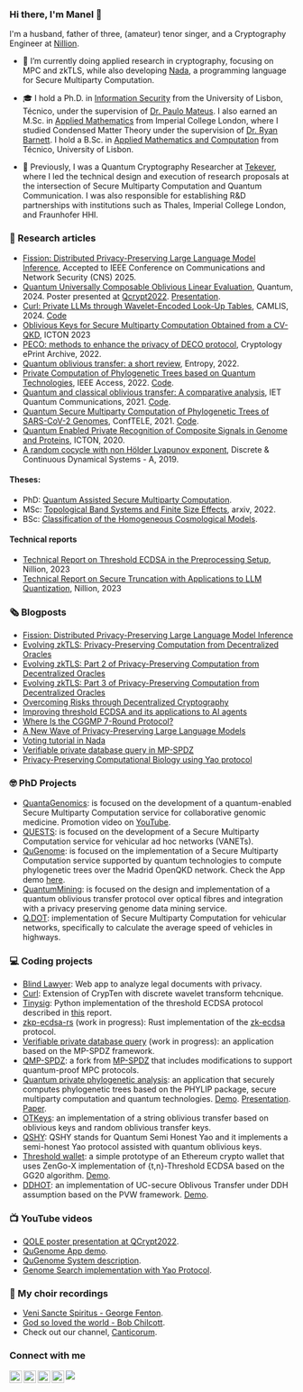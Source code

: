 ### Hi there, I'm  Manel 👋 


<!--
![](https://visitor-badge.glitch.me/badge?page_id=manel1874.lewiuberg)
<a href="https://github.com/manel1874/stargazers"><img src="https://img.shields.io/github/stars/manel1874" alt="Stars Badge"/></a>
-->

I'm a husband, father of three, (amateur) tenor singer, and a Cryptography Engineer at [Nillion](https://nillion.com/).

- 🔭 I’m currently doing applied research in cryptography, focusing on MPC and zkTLS, while also developing [Nada](https://github.com/NillionNetwork/nada-dsl), a programming language for Secure Multiparty Computation.

- 🎓 I hold a Ph.D. in [Information Security](https://fenix.tecnico.ulisboa.pt/cursos/deaseginf/descricao) from the University of Lisbon, Técnico, under the supervision of [Dr. Paulo Mateus](https://sqig.math.ist.utl.pt/pmat/). I also earned an M.Sc. in [Applied Mathematics](https://www.imperial.ac.uk/study/courses/postgraduate-taught/applied-mathematics/) from Imperial College London, where I studied Condensed Matter Theory under the supervision of [Dr. Ryan Barnett](https://profiles.imperial.ac.uk/r.barnett/about). I hold a B.Sc. in [Applied Mathematics and Computation](https://fenix.tecnico.ulisboa.pt/cursos/lmac/curriculo) from Técnico, University of Lisbon.

- 🧪 Previously, I was a Quantum Cryptography Researcher at [Tekever](https://www.tekever.com/), where I led the technical design and execution of research proposals at the intersection of Secure Multiparty Computation and Quantum Communication. I was also responsible for establishing R&D partnerships with institutions such as Thales, Imperial College London, and Fraunhofer HHI.

### 📝  Research articles
- [Fission: Distributed Privacy-Preserving Large Language Model Inference](https://eprint.iacr.org/2025/653), Accepted to IEEE Conference on Communications and Network Security (CNS) 2025.
- [Quantum Universally Composable Oblivious Linear Evaluation](https://quantum-journal.org/papers/q-2024-10-23-1507/), Quantum, 2024. Poster presented at [Qcrypt2022](https://2022.qcrypt.net/sessions/poster2/). [Presentation](https://www.youtube.com/watch?v=yQliNZnRgpU).
- [Curl: Private LLMs through Wavelet-Encoded Look-Up Tables](https://eprint.iacr.org/2024/1127), CAMLIS, 2024. [Code](https://github.com/jimouris/curl)
- [Oblivious Keys for Secure Multiparty Computation Obtained from a CV-QKD](https://ieeexplore.ieee.org/abstract/document/10207521), ICTON 2023
- [PECO: methods to enhance the privacy of DECO protocol](https://eprint.iacr.org/2022/1774), Cryptology ePrint Archive, 2022.
- [Quantum oblivious transfer: a short review](https://www.mdpi.com/1099-4300/24/7/945), Entropy, 2022.
- [Private Computation of Phylogenetic Trees based on Quantum Technologies](https://ieeexplore.ieee.org/document/9732453), IEEE Access, 2022. [Code](https://github.com/manel1874/private-phylogenetic-analysis).
- [Quantum and classical oblivious transfer: A comparative analysis](https://doi.org/10.1049/qtc2.12010), IET Quantum Communications, 2021. [Code](https://github.com/manel1874/OTKeys).
- [Quantum Secure Multiparty Computation of Phylogenetic Trees of SARS-CoV-2 Genomes](https://ieeexplore.ieee.org/document/9435479), ConfTELE, 2021. [Code](https://github.com/manel1874/QSHY).
- [Quantum Enabled Private Recognition of Composite Signals in Genome and Proteins](https://ieeexplore.ieee.org/document/9203042), ICTON, 2020.
- [A random cocycle with non Hölder Lyapunov exponent](https://www.aimsciences.org/article/doi/10.3934/dcds.2019197), Discrete & Continuous Dynamical Systems - A, 2019.

#### Theses:
- PhD: [Quantum Assisted Secure Multiparty Computation](https://github.com/manel1874/PhD-thesis/blob/main/Manuel_final_submission/Final_PhD_Manuel.pdf).
- MSc: [Topological Band Systems and Finite Size Effects](https://arxiv.org/abs/2205.01227), arxiv, 2022.
- BSc: [Classification of the Homogeneous Cosmological Models](https://www.math.tecnico.ulisboa.pt/~jnatar/alunos/Manuel.pdf).

#### Technical reports
- [Technical Report on Threshold ECDSA in the Preprocessing Setup](https://nillion.pub/threshold-ecdsa-preprocessing-setup.pdf), Nillion, 2023
- [Technical Report on Secure Truncation with Applications to LLM Quantization](https://nillion.pub/secure-truncation-llm-quantization.pdf), Nillion, 2023

### 🗞️ Blogposts
- [Fission: Distributed Privacy-Preserving Large Language Model Inference](https://nillion.com/news/fission-distributed-privacy-preserving-large-language-model-inference/)
- [Evolving zkTLS: Privacy-Preserving Computation from Decentralized Oracles](https://nillion.com/news/evolving-zktls-privacy-preserving-computation-from-decentralized-oracles/)
- [Evolving zkTLS: Part 2 of Privacy-Preserving Computation from Decentralized Oracles](https://nillion.com/news/evolving-zktls-part-2-of-privacy-preserving-computation-from-decentralized-oracles/)
- [Evolving zkTLS: Part 3 of Privacy-Preserving Computation from Decentralized Oracles](https://nillion.com/news/evolving-zktls-part-3-of-privacy-preserving-computation-from-decentralized-oracles/)
- [Overcoming Risks through Decentralized Cryptography](https://nillion.com/news/rethinking-signatures/)
- [Improving threshold ECDSA and its applications to AI agents](https://nillion.com/news/improving-threshold-ecdsa-and-its-applications-to-ai-agents/)
- [Where Is the CGGMP 7-Round Protocol?](https://nillion.com/news/1342/)
- [A New Wave of Privacy-Preserving Large Language Models](https://nillion.com/news/1175/)
- [Voting tutorial in Nada](https://github.com/NillionNetwork/python-examples/blob/main/examples_and_tutorials/voting_tutorial/tutorial.md)
- [Verifiable private database query in MP-SPDZ](https://github.com/manel1874/verifiable-private-database-query/blob/main/tutorial.md)
- [Privacy-Preserving Computational Biology using Yao protocol](https://medium.com/@manuel.batalha.santos/privacy-preserving-computational-biology-using-yao-protocol-dbbc2d61bd09)

### 🤓 PhD Projects 

- [QuantaGenomics](https://quantagenomics.av.it.pt/): is focused on the development of a quantum-enabled Secure Multiparty Computation service for collaborative genomic medicine. Promotion video on [YouTube](https://www.youtube.com/watch?v=Vtl3oe_w0us).
- [QUESTS](http://quests.av.it.pt/): is focused on the development of a Secure Multiparty Computation service for vehicular ad hoc networks (VANETs).
- [QuGenome](http://qugenome.av.it.pt/): is focused on the implementation of a Secure Multiparty Computation service supported by quantum technologies to compute phylogenetic trees over the Madrid OpenQKD network. Check the App demo [here](https://youtu.be/gPAPgZYbd8E).
- [QuantumMining](http://quantummining.av.it.pt/): is focused on the design and implementation of a quantum oblivious transfer protocol over optical fibres and integration with a privacy preserving genome data mining service.
- [Q.DOT](http://qdot.av.it.pt/): implementation of Secure Multiparty Computation for vehicular networks, specifically to calculate the average speed of vehicles in highways.

### 💻 Coding projects

- [Blind Lawyer](https://github.com/manel1874/blindlawyer): Web app to analyze legal documents with privacy. 
- [Curl](https://github.com/jimouris/curl): Extension of CrypTen with discrete wavelet transform tehcnique.
- [Tinysig](https://github.com/nillion-oss/tinysig): Python implementation of the threshold ECDSA protocol described in [this](https://nillion.pub/threshold-ecdsa-preprocessing-setup.pdf) report.
- [zkp-ecdsa-rs](https://github.com/manel1874/zkp-ecdsa-rs) (work in progress): Rust implementation of the [zk-ecdsa](https://github.com/cloudflare/zkp-ecdsa) protocol.
- [Verifiable private database query](https://github.com/manel1874/verifiable-private-database-query) (work in progress): an application based on the MP-SPDZ framework.
- [QMP-SPDZ](https://github.com/manel1874/QMP-SPDZ): a fork from [MP-SPDZ](https://github.com/data61/MP-SPDZ) that includes modifications to support quantum-proof MPC protocols.
- [Quantum private phylogenetic analysis](https://github.com/manel1874/private-phylogenetic-analysis): an application that securely computes phylogenetic trees based on the PHYLIP package, secure multiparty computation and quantum technologies. [Demo](https://youtu.be/gPAPgZYbd8E). [Presentation](https://youtu.be/k_W8_pxNQm8). [Paper](https://ieeexplore.ieee.org/document/9732453).
- [OTKeys](https://github.com/manel1874/OTKeys): an implementation of a string oblivious transfer based on oblivious keys and random oblivious transfer keys.
- [QSHY](https://github.com/manel1874/QSHY): QSHY stands for Quantum Semi Honest Yao and it implements a semi-honest Yao protocol assisted with quantum oblivious keys.
- [Threshold wallet](https://github.com/manel1874/threshold-wallet): a simple prototype of an Ethereum crypto wallet that uses ZenGo-X implementation of {t,n}-Threshold ECDSA based on the GG20 algorithm. [Demo](https://youtu.be/_1OWxtxJ8ZY).
- [DDHOT](https://github.com/manel1874/DDHOT): an implementation of UC-secure Oblivous Transfer under DDH assumption based on the PVW framework. [Demo](https://youtu.be/-AY9qeqqhjc).

### 📺 YouTube videos 
- [QOLE poster presentation at QCrypt2022](https://www.youtube.com/watch?v=yQliNZnRgpU&t=2s).
- [QuGenome App demo](https://youtu.be/gPAPgZYbd8E).
- [QuGenome System description](https://youtu.be/k_W8_pxNQm8).
- [Genome Search implementation with Yao Protocol](https://youtu.be/-AYUiQtT6fs).

### 🎤 My choir recordings
- [Veni Sancte Spiritus - George Fenton](https://www.youtube.com/watch?v=P0_LxWxwWE0).
- [God so loved the world - Bob Chilcott](https://www.youtube.com/watch?v=xoX-PLEjQt8).
- Check out our channel, [Canticorum](https://www.youtube.com/channel/UCDJZxOnzuPSORAgRoAHc4RQ).

### Connect with me
[<img align="left" alt="manel1874 | LinkedIn" width="22px" src="https://cdn.jsdelivr.net/npm/simple-icons@v5/icons/linkedin.svg" />](https://www.linkedin.com/in/manel1874)
[<img align="left" alt="manel1874 | Medium" width="22px" src="https://cdn.jsdelivr.net/npm/simple-icons@v5/icons/medium.svg" />](https://medium.com/@manuel.batalha.santos)
[<img align="left" alt="manel1874 | Medium" width="22px" src="https://cdn.jsdelivr.net/npm/simple-icons@v5/icons/youtube.svg" />](https://www.youtube.com/channel/UCd3JdDjcW0vgHNdFVehQN_w)
[<img align="left" alt="manel1874 | Medium" width="22px" src="https://cdn.jsdelivr.net/npm/simple-icons@v5/icons/twitter.svg" />](https://x.com/manel1874)


![](https://komarev.com/ghpvc/?username=manel1874&color=3572A5)


<!--
[![](https://github-readme-stats.vercel.app/api?username=manel1874&count_private=true&show_icons=true&theme=onedark)](https://github.com/manel1874)
-->
